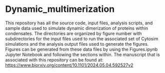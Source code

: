 # Dynamic_multimerization
This repository has all the source code, input files, analysis scripts, and sample data used to simulate dynamic dimerization of proteins within condensates. 
The directories are organized by figure number with subdirectories for the input files used to run the associated set of Cytosim simulations and the analysis output files used to generate the figures.
Figures can be generated from these data files by using the Figures.ipynb Jupyter Notebook and following the sections within.
The manuscript that is associated with this repository can be found at: https://www.biorxiv.org/content/10.1101/2024.05.04.592527v2
